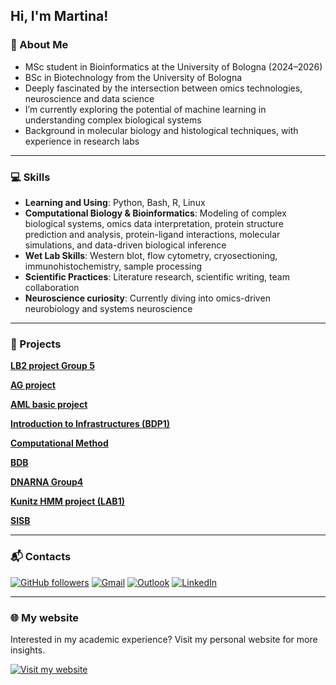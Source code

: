 ## Hi, I'm Martina!

### 👤 About Me

- MSc student in Bioinformatics at the University of Bologna (2024–2026)  
- BSc in Biotechnology from the University of Bologna 
- Deeply fascinated by the intersection between omics technologies, neuroscience and data science  
- I’m currently exploring the potential of machine learning in understanding complex biological systems  
- Background in molecular biology and histological techniques, with experience in research labs

---

### 💻 Skills

- **Learning and Using**: Python, Bash, R, Linux  
- **Computational Biology & Bioinformatics**: Modeling of complex biological systems, omics data interpretation, protein structure prediction and analysis, 
    protein-ligand interactions, molecular simulations, and data-driven biological inference  
- **Wet Lab Skills**: Western blot, flow cytometry, cryosectioning, immunohistochemistry, sample processing  
- **Scientific Practices**: Literature research, scientific writing, team collaboration  
- **Neuroscience curiosity**: Currently diving into omics-driven neurobiology and systems neuroscience

---

### 📂 Projects

**[LB2 project Group 5](https://github.com/Martinaa1408/LB2_project_Group_5)**

**[AG project](https://github.com/Martinaa1408/AG_project)**

**[AML basic project](https://github.com/Martinaa1408/ML_basic_project)**

**[Introduction to Infrastructures (BDP1)](https://github.com/Martinaa1408/Introduction-to-Infrastructures)**

**[Computational Method](https://github.com/Martinaa1408/Computational_Method)**

**[BDB](https://github.com/Martinaa1408/BDB)**

**[DNARNA Group4](https://github.com/Martinaa1408/DNARNA_Group4)**

**[Kunitz HMM project (LAB1)](https://github.com/Martinaa1408/Kunitz_HMM_project)**

**[SISB](https://github.com/Martinaa1408/Systems-and-In-Silico-Biology)**

---

### 📬 Contacts
[![GitHub followers](https://img.shields.io/github/followers/martinaa1408?label=Follow&style=social)](https://github.com/martinaa1408)
[![Gmail](https://img.shields.io/badge/Gmail-email-red?logo=gmail)](mailto:martycastellucci@gmail.com)
[![Outlook](https://img.shields.io/badge/Outlook-Email-blue?logo=microsoft-outlook&logoColor=white)](mailto:martina.castellucci@studio.unibo.it)
[![LinkedIn](https://img.shields.io/badge/LinkedIn-Connect-blue?logo=linkedin&logoColor=white)](https://www.linkedin.com/in/martina-castellucci-45b120298/)

---

### 🌐 My website

Interested in my academic experience? Visit my personal website for more insights.

[![Visit my website](https://img.shields.io/badge/Visit%20my%20website-martinaa1408.github.io-purple?logo=google-chrome&logoColor=white)](https://martinaa1408.github.io)



